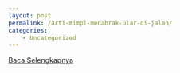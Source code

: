 ```yaml
---
layout: post
permalink: /arti-mimpi-menabrak-ular-di-jalan/
categories:
    - Uncategorized
---
```


[Baca Selengkapnya](/01)